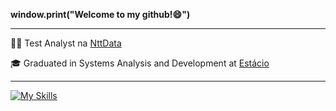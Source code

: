 **window.print("Welcome to my github!😄")**

***

👨‍💻 Test Analyst na [NttData](https://br.nttdata.com/)

🎓 Graduated in Systems Analysis and Development at [Estácio](https://estacio.br/)

***

[![My Skills](https://skillicons.dev/icons?i=js,linkedin,postman,figma&theme=dark)](https://skillicons.dev)
